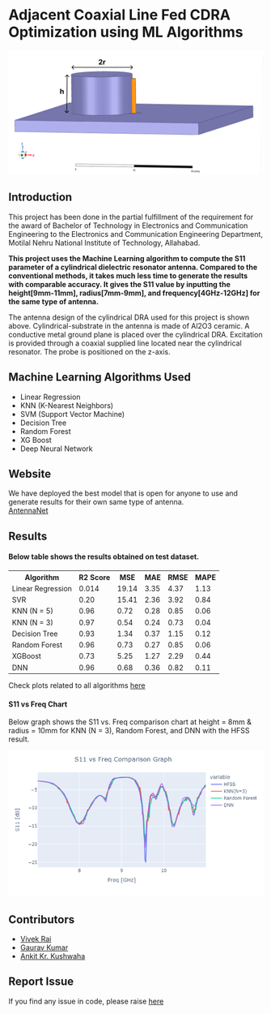 # Adjacent Coaxial Line Fed CDRA Optimization using ML Algorithms

![Antenna Model](https://raw.githubusercontent.com/gauravk268/AntennaNet/flask-app/static/antenna.png)

## Introduction
This project has been done in the partial fulfillment of the requirement for the award of Bachelor of Technology in Electronics and Communication Engineering to the Electronics and Communication Engineering Department, Motilal Nehru National Institute of Technology, Allahabad.

<b>This project uses the Machine Learning algorithm to compute the S11 parameter of a cylindrical dielectric resonator antenna. Compared to the conventional methods, it takes much less time to generate the results with comparable accuracy. It gives the S11 value by inputting the height[9mm-11mm], radius[7mm-9mm], and frequency[4GHz-12GHz] for the same type of antenna.</b>

The antenna design of the cylindrical DRA used for this project is shown above. Cylindrical-substrate in the antenna is made of Al2O3 ceramic. A conductive metal ground plane is placed over the cylindrical DRA. Excitation is provided through a coaxial supplied line located near the cylindrical resonator. The probe is positioned on the z-axis.

## Machine Learning Algorithms Used
- Linear Regression
- KNN (K-Nearest Neighbors)
- SVM (Support Vector Machine)
- Decision Tree
- Random Forest
- XG Boost
- Deep Neural Network

## Website
We have deployed the best model that is open for anyone to use and generate results for their own same type of antenna. </br>
[AntennaNet](https://antenna-net.herokuapp.com/)

## Results

#### Below table shows the results obtained on test dataset.
<table>
  <tr>
    <th> Algorithm </th>
    <th> R2 Score  </th>
    <th> MSE       </th>
    <th> MAE       </th>
    <th> RMSE      </th>
    <th> MAPE      </th>
  </tr>
  
  <tr>
    <td> Linear Regression </td>
    <td> 0.014 </td>
    <td> 19.14 </td>
    <td> 3.35 </td>
    <td> 4.37 </td>
    <td> 1.13 </td>
  </tr>
  
  <tr>
    <td> SVR </td>
    <td> 0.20 </td>
    <td> 15.41 </td>
    <td> 2.36 </td>
    <td> 3.92 </td>
    <td> 0.84 </td>
  </tr>
  
  <tr>
    <td> KNN (N = 5) </td>
    <td> 0.96 </td>
    <td> 0.72 </td>
    <td> 0.28 </td>
    <td> 0.85 </td>
    <td> 0.06 </td>
  </tr>
  
  <tr>
    <td> KNN (N = 3) </td>
    <td> 0.97 </td>
    <td> 0.54 </td>
    <td> 0.24 </td>
    <td> 0.73 </td>
    <td> 0.04 </td>
  </tr>
  
  <tr>
    <td> Decision Tree </td>
    <td> 0.93 </td>
    <td> 1.34 </td>
    <td> 0.37 </td>
    <td> 1.15 </td>
    <td> 0.12 </td>
  </tr>
  
  <tr>
    <td> Random Forest </td>
    <td> 0.96 </td>
    <td> 0.73 </td>
    <td> 0.27 </td>
    <td> 0.85 </td>
    <td> 0.06 </td>
  </tr>
  
  <tr>
    <td> XGBoost </td>
    <td> 0.73 </td>
    <td> 5.25 </td>
    <td> 1.27 </td>
    <td> 2.29 </td>
    <td> 0.44 </td>
  </tr>
  
  <tr>
    <td> DNN </td>
    <td> 0.96 </td>
    <td> 0.68 </td>
    <td> 0.36 </td>
    <td> 0.82 </td>
    <td> 0.11 </td>
  </tr>
</table>

Check plots related to all algorithms [here](https://github.com/gauravk268/AntennaNet/tree/master/Machine_Learning_Codes#readme)

#### S11 vs Freq Chart
Below graph shows the S11 vs. Freq comparison chart at height = 8mm & radius = 10mm for KNN (N = 3), Random Forest, and DNN with the HFSS result.

![S11 vs Freq](https://raw.githubusercontent.com/gauravk268/AntennaNet/master/Machine_Learning_Codes/plots/S11_vs_Freq.png)

## Contributors
- [Vivek Rai](https://github.com/Blazer-007)
- [Gaurav Kumar](https://github.com/gauravk268)
- [Ankit Kr. Kushwaha](https://github.com/ankitenf)

## Report Issue
If you find any issue in code, please raise [here](https://github.com/gauravk268/AntennaNet/issues)
